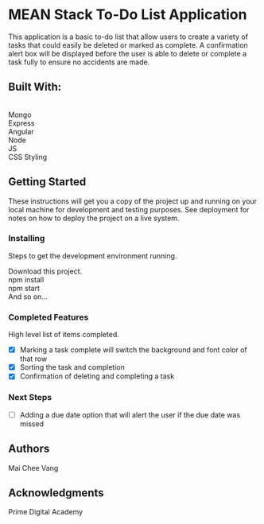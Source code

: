 # MEAN Stack To-Do List Application<br>
This application is a basic to-do list that allow users to create a variety of tasks that could easily be deleted or marked as complete. A confirmation alert box will be displayed before the user is able to delete or complete a task fully to ensure no accidents are made.<br>

## Built With:
<br>
Mongo <br>
Express <br>
Angular <br>
Node <br>
JS <br>
CSS Styling <br>

## Getting Started <br>
These instructions will get you a copy of the project up and running on your local machine for development and testing purposes. See deployment for notes on how to deploy the project on a live system. <br>

### Installing <br>
Steps to get the development environment running. <br>

Download this project. <br>
npm install <br>
npm start <br>
And so on... <br>

### Completed Features <br>
High level list of items completed. <br>
-[x] Marking a task complete will switch the background and font color of that row <br>
-[x] Sorting the task and completion <br>
-[x] Confirmation of deleting and completing a task <br>

### Next Steps <br>
-[ ] Adding a due date option that will alert the user if the due date was missed <br>

## Authors <br>
Mai Chee Vang <br>

## Acknowledgments <br>
Prime Digital Academy
